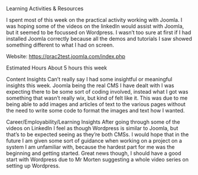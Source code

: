 Learning Activities & Resources

I spent most of this week on the practical activity working with Joomla. I was hoping some of the videos on the linkedIn would assist with Joomla, but it seemed to be focussed on Wordpress. I wasn’t too sure at first if I had installed Joomla correctly because all the demos and tutorials I saw showed something different to what I had on screen. 

Website: https://prac2test.joomla.com/index.php

Estimated Hours
About 5 hours this week

Content Insights
Can’t really say I had some insightful or meaningful insights this week. Joomla being the real CMS I have dealt with I was expecting there to be some sort of coding involved, instead what I got was something that wasn’t really wix, but kind of felt like it. This was due to me being able to add images and articles of text to the various pages without the need to write some code to format the images and text how I wanted.

Career/Employability/Learning Insights
After going through some of the videos on LinkedIn I feel as though Wordpress is similar to Joomla, but that’s to be expected seeing as they’re both CMSs. I would hope that in the future I am given some sort of guidance when working on a project on a system I am unfamiliar with, because the hardest part for me was the beginning and getting started. Great news though, I should have a good start with Wordpress due to Mr Morten suggesting a whole video series on setting up Wordpress.


